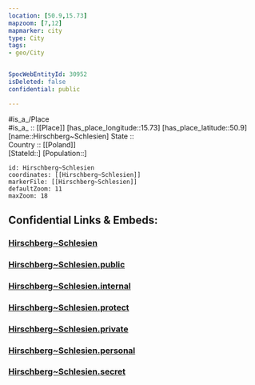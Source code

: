 ```yaml
---
location: [50.9,15.73] 
mapzoom: [7,12] 
mapmarker: city 
type: City
tags:
- geo/City


SpocWebEntityId: 30952
isDeleted: false
confidential: public

---
```

#is_a_/Place  
#is_a_ :: [[Place]] 
[has_place_longitude::15.73] 
[has_place_latitude::50.9] 
[name::Hirschberg~Schlesien] 
State ::  
Country :: [[Poland]]  
[StateId::] 
[Population::] 



```leaflet
id: Hirschberg~Schlesien
coordinates: [[Hirschberg~Schlesien]] 
markerFile: [[Hirschberg~Schlesien]] 
defaultZoom: 11 
maxZoom: 18
```


## Confidential Links & Embeds: 

### [Hirschberg~Schlesien](/_Standards/Earth/Continent/Europe/Europe~East/Poland/Provinces~Poland/Lower_Silesian/City/Hirschberg~Schlesien.md) 

### [Hirschberg~Schlesien.public](/_public/Earth/Continent/Europe/Europe~East/Poland/Provinces~Poland/Lower_Silesian/City/Hirschberg~Schlesien.public.md) 

### [Hirschberg~Schlesien.internal](/_internal/Earth/Continent/Europe/Europe~East/Poland/Provinces~Poland/Lower_Silesian/City/Hirschberg~Schlesien.internal.md) 

### [Hirschberg~Schlesien.protect](/_protect/Earth/Continent/Europe/Europe~East/Poland/Provinces~Poland/Lower_Silesian/City/Hirschberg~Schlesien.protect.md) 

### [Hirschberg~Schlesien.private](/_private/Earth/Continent/Europe/Europe~East/Poland/Provinces~Poland/Lower_Silesian/City/Hirschberg~Schlesien.private.md) 

### [Hirschberg~Schlesien.personal](/_personal/Earth/Continent/Europe/Europe~East/Poland/Provinces~Poland/Lower_Silesian/City/Hirschberg~Schlesien.personal.md) 

### [Hirschberg~Schlesien.secret](/_secret/Earth/Continent/Europe/Europe~East/Poland/Provinces~Poland/Lower_Silesian/City/Hirschberg~Schlesien.secret.md)

